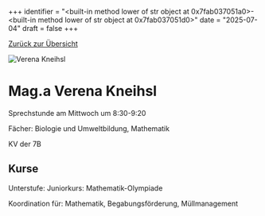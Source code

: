 
+++
identifier = "<built-in method lower of str object at 0x7fab037051a0>-<built-in method lower of str object at 0x7fab037051d0>"
date = "2025-07-04"
draft = false
+++

 [Zurück zur Übersicht](/schule/lehrpersonal/)

<div class="row">
<div class="column">
<img src="/images/personal/Kneihsl.jpg" alt="Verena Kneihsl"> 
</div>
<div class="column">

# Mag.a Verena Kneihsl 

Sprechstunde am Mittwoch um 8:30-9:20

Fächer: Biologie und Umweltbildung,  Mathematik

KV der 7B



## Kurse

Unterstufe: Juniorkurs: Mathematik-Olympiade



Koordination für: Mathematik, Begabungsförderung, Müllmanagement



</div>
</div> 

